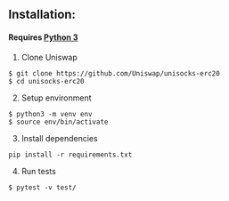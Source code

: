 ## Installation:

#### Requires [Python 3](https://www.python.org/download/releases/3.0/)

1) Clone Uniswap
```
$ git clone https://github.com/Uniswap/unisocks-erc20
$ cd unisocks-erc20
```

2) Setup environment
```
$ python3 -m venv env
$ source env/bin/activate
```

3) Install dependencies
```
pip install -r requirements.txt
```

4) Run tests
```
$ pytest -v test/
```
